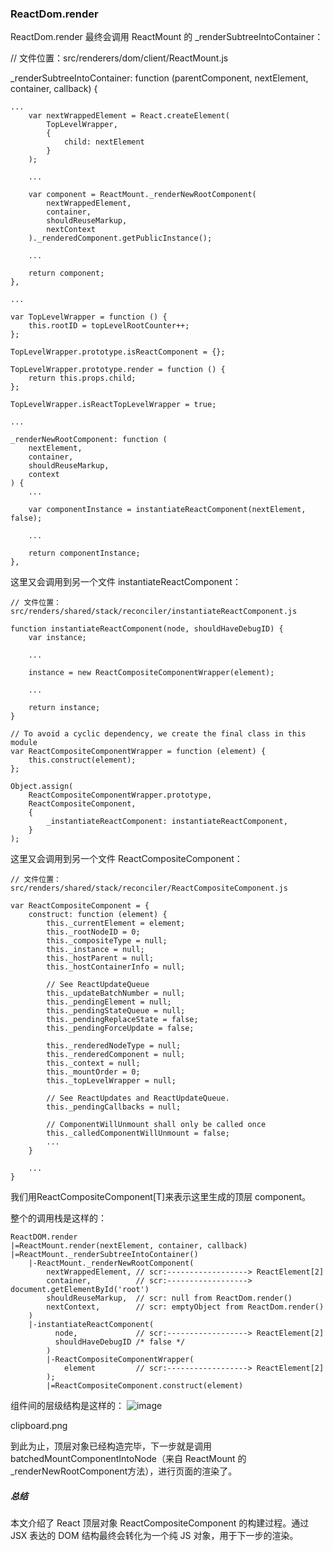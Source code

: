 ### ReactDom.render
ReactDom.render 最终会调用 ReactMount 的 _renderSubtreeIntoContainer：

// 文件位置：src/renderers/dom/client/ReactMount.js

_renderSubtreeIntoContainer: function (parentComponent, nextElement, container, callback) {

```
...
    var nextWrappedElement = React.createElement(
        TopLevelWrapper, 
        {
            child: nextElement
        }
    );

    ...
    
    var component = ReactMount._renderNewRootComponent(
        nextWrappedElement,
        container,
        shouldReuseMarkup,
        nextContext
    )._renderedComponent.getPublicInstance();
    
    ...
    
    return component;
},

...

var TopLevelWrapper = function () {
    this.rootID = topLevelRootCounter++;
};

TopLevelWrapper.prototype.isReactComponent = {};

TopLevelWrapper.prototype.render = function () {
    return this.props.child;
};

TopLevelWrapper.isReactTopLevelWrapper = true;

...

_renderNewRootComponent: function (
    nextElement,
    container,
    shouldReuseMarkup,
    context
) {
    ...
    
    var componentInstance = instantiateReactComponent(nextElement, false);

    ...

    return componentInstance;
},
```

这里又会调用到另一个文件 instantiateReactComponent：


```
// 文件位置：src/renders/shared/stack/reconciler/instantiateReactComponent.js

function instantiateReactComponent(node, shouldHaveDebugID) {
    var instance;

    ...

    instance = new ReactCompositeComponentWrapper(element);
    
    ...

    return instance;
}

// To avoid a cyclic dependency, we create the final class in this module
var ReactCompositeComponentWrapper = function (element) {
    this.construct(element);
};

Object.assign(
    ReactCompositeComponentWrapper.prototype,
    ReactCompositeComponent, 
    {
        _instantiateReactComponent: instantiateReactComponent,
    }
);
```

这里又会调用到另一个文件 ReactCompositeComponent：


```
// 文件位置：src/renders/shared/stack/reconciler/ReactCompositeComponent.js

var ReactCompositeComponent = {
    construct: function (element) {
        this._currentElement = element;
        this._rootNodeID = 0;
        this._compositeType = null;
        this._instance = null;
        this._hostParent = null;
        this._hostContainerInfo = null;

        // See ReactUpdateQueue
        this._updateBatchNumber = null;
        this._pendingElement = null;
        this._pendingStateQueue = null;
        this._pendingReplaceState = false;
        this._pendingForceUpdate = false;

        this._renderedNodeType = null;
        this._renderedComponent = null;
        this._context = null;
        this._mountOrder = 0;
        this._topLevelWrapper = null;

        // See ReactUpdates and ReactUpdateQueue.
        this._pendingCallbacks = null;

        // ComponentWillUnmount shall only be called once
        this._calledComponentWillUnmount = false;
        ...
    }
    
    ...
}
```

我们用ReactCompositeComponent[T]来表示这里生成的顶层 component。

整个的调用栈是这样的：

```
ReactDOM.render
|=ReactMount.render(nextElement, container, callback)
|=ReactMount._renderSubtreeIntoContainer()
    |-ReactMount._renderNewRootComponent(
        nextWrappedElement, // scr:------------------> ReactElement[2]
        container,          // scr:------------------> document.getElementById('root')
        shouldReuseMarkup,  // scr: null from ReactDom.render()
        nextContext,        // scr: emptyObject from ReactDom.render()
    )
    |-instantiateReactComponent(
          node,             // scr:------------------> ReactElement[2]
          shouldHaveDebugID /* false */
        )
        |-ReactCompositeComponentWrapper(
            element         // scr:------------------> ReactElement[2]
        );
        |=ReactCompositeComponent.construct(element)
```

组件间的层级结构是这样的：
![image](https://segmentfault.com/img/bVbipq2?w=678&h=152)

clipboard.png

到此为止，顶层对象已经构造完毕，下一步就是调用 batchedMountComponentIntoNode（来自 ReactMount 的 _renderNewRootComponent方法），进行页面的渲染了。
##### 总结
本文介绍了 React 顶层对象 ReactCompositeComponent 的构建过程。通过 JSX 表达的 DOM 结构最终会转化为一个纯 JS 对象，用于下一步的渲染。